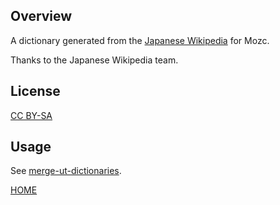 ## Overview

A dictionary generated from the [Japanese Wikipedia](https://ja.wikipedia.org/) for Mozc.

Thanks to the Japanese Wikipedia team.

## License

[CC BY-SA](https://ja.wikipedia.org/wiki/Wikipedia:ウィキペディアを二次利用する)

## Usage

See [merge-ut-dictionaries](https://github.com/utuhiro78/merge-ut-dictionaries).

[HOME](http://linuxplayers.g1.xrea.com/mozc-ut.html)
